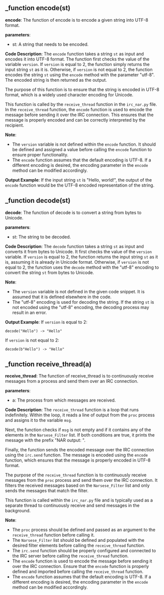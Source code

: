 ## _function encode(st)
**encode**: The function of encode is to encode a given string into UTF-8 format.

**parameters**:
- st: A string that needs to be encoded.

**Code Description**:
The `encode` function takes a string `st` as input and encodes it into UTF-8 format. The function first checks the value of the variable `version`. If `version` is equal to 2, the function simply returns the input string `st` as it is. Otherwise, if `version` is not equal to 2, the function encodes the string `st` using the `encode` method with the parameter "utf-8". The encoded string is then returned as the output.

The purpose of this function is to ensure that the string is encoded in UTF-8 format, which is a widely used character encoding for Unicode.

This function is called by the `receive_thread` function in the `irc_nar.py` file. In the `receive_thread` function, the `encode` function is used to encode the message before sending it over the IRC connection. This ensures that the message is properly encoded and can be correctly interpreted by the recipient.

**Note**:
- The `version` variable is not defined within the `encode` function. It should be defined and assigned a value before calling the `encode` function to ensure proper functionality.
- The `encode` function assumes that the default encoding is UTF-8. If a different encoding is desired, the encoding parameter in the `encode` method can be modified accordingly.

**Output Example**:
If the input string `st` is "Hello, world!", the output of the `encode` function would be the UTF-8 encoded representation of the string.
## _function decode(st)
**decode**: The function of decode is to convert a string from bytes to Unicode.

**parameters**:
- st: The string to be decoded.

**Code Description**:
The `decode` function takes a string `st` as input and converts it from bytes to Unicode. It first checks the value of the `version` variable. If `version` is equal to 2, the function returns the input string `st` as it is, assuming it is already in Unicode format. Otherwise, if `version` is not equal to 2, the function uses the `decode` method with the "utf-8" encoding to convert the string `st` from bytes to Unicode.

**Note**:
- The `version` variable is not defined in the given code snippet. It is assumed that it is defined elsewhere in the code.
- The "utf-8" encoding is used for decoding the string. If the string `st` is not encoded using the "utf-8" encoding, the decoding process may result in an error.

**Output Example**:
If `version` is equal to 2:
```
decode("Hello") -> "Hello"
```
If `version` is not equal to 2:
```
decode(b"Hello") -> "Hello"
```
## _function receive_thread(a)
**receive_thread**: The function of receive_thread is to continuously receive messages from a process and send them over an IRC connection.

**parameters**:
- a: The process from which messages are received.

**Code Description**:
The `receive_thread` function is a loop that runs indefinitely. Within the loop, it reads a line of output from the `proc` process and assigns it to the variable `msg`. 

Next, the function checks if `msg` is not empty and if it contains any of the elements in the `Narsese_Filter` list. If both conditions are true, it prints the message with the prefix "NAR output: ".

Finally, the function sends the encoded message over the IRC connection using the `irc.send` function. The message is encoded using the `encode` function, which ensures that the message is properly encoded in UTF-8 format.

The purpose of the `receive_thread` function is to continuously receive messages from the `proc` process and send them over the IRC connection. It filters the received messages based on the `Narsese_Filter` list and only sends the messages that match the filter.

This function is called within the `irc_nar.py` file and is typically used as a separate thread to continuously receive and send messages in the background.

**Note**:
- The `proc` process should be defined and passed as an argument to the `receive_thread` function before calling it.
- The `Narsese_Filter` list should be defined and populated with the desired filter elements before calling the `receive_thread` function.
- The `irc.send` function should be properly configured and connected to the IRC server before calling the `receive_thread` function.
- The `encode` function is used to encode the message before sending it over the IRC connection. Ensure that the `encode` function is properly defined and imported before calling the `receive_thread` function.
- The `encode` function assumes that the default encoding is UTF-8. If a different encoding is desired, the encoding parameter in the `encode` method can be modified accordingly.

